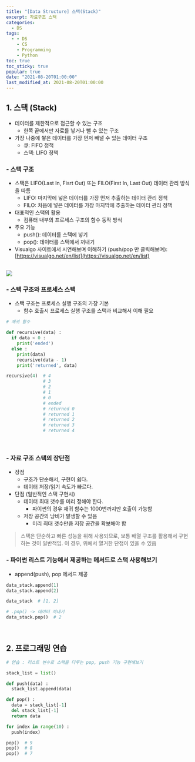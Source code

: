 ```yaml
---
title: "[Data Structure] 스택(Stack)"
excerpt: 자료구조 스택
categories:
  - DS
tags:
  - - DS
    - CS
    - Programming
    - Python
toc: true
toc_sticky: true
popular: true
date: "2021-08-20T01:00:00"
last_modified_at: 2021-08-20T01:00:00
---
```


## 1. 스택 (Stack)

- 데이터를 제한적으로 접근할 수 있는 구조
  - 한쪽 끝에서만 자료를 넣거나 뺄 수 있는 구조
- 가장 나중에 쌓은 데이터를 가장 먼저 빼낼 수 있는 데이터 구조
  - 큐: FIFO 정책
  - 스택: LIFO 정책

### - 스택 구조

- 스택은 LIFO(Last In, Fisrt Out) 또는 FILO(First In, Last Out) 데이터 관리 방식을 따름
  - LIFO: 마지막에 넣은 데이터를 가장 먼저 추출하는 데이터 관리 정책
  - FILO: 처음에 넣은 데이터를 가장 마지막에 추출하는 데이터 관리 정책
- 대표적인 스택의 활용
  - 컴퓨터 내부의 프로세스 구조의 함수 동작 방식
- 주요 기능
  - push(): 데이터를 스택에 넣기
  - pop(): 데이터를 스택에서 꺼내기
- Visualgo 사이트에서 시연해보며 이해하기 (push/pop 만 클릭해보며): [https://visualgo.net/en/list](https://visualgo.net/en/list)

<br>

<img src="http://www.fun-coding.org/00_Images/stack.png" />

### - 스택 구조와 프로세스 스택

- 스택 구조는 프로세스 실행 구조의 가장 기본
  - 함수 호출시 프로세스 실행 구조를 스택과 비교해서 이해 필요

```python
# 재귀 함수

def recursive(data) :
  if data < 0 :
    print('ended')
  else :
    print(data)
    recursive(data - 1)
    print('returned', data)

recursive(4)  # 4
              # 3
              # 2
              # 1
              # 0
              # ended
              # returned 0
              # returned 1
              # returned 2
              # returned 3
              # returned 4
```

<br>

### - 자료 구조 스택의 장단점

- 장점
  - 구조가 단순해서, 구현이 쉽다.
  - 데이터 저장/읽기 속도가 빠르다.
- 단점 (일반적인 스택 구현시)
  - 데이터 최대 갯수를 미리 정해야 한다.
    - 파이썬의 경우 재귀 함수는 1000번까지만 호출이 가능함
  - 저장 공간의 낭비가 발생할 수 있음
    - 미리 최대 갯수만큼 저장 공간을 확보해야 함

> 스택은 단순하고 빠른 성능을 위해 사용되므로, 보통 배열 구조를 활용해서 구현하는 것이 일반적임.
> 이 경우, 위에서 열거한 단점이 있을 수 있음

### - 파이썬 리스트 기능에서 제공하는 메서드로 스택 사용해보기

- append(push), pop 메서드 제공

```python
data_stack.append(1)
data_stack.append(2)

data_stack  # [1, 2]

# .pop() -> 데이터 꺼내기
data_stack.pop()  # 2
```

<br>

## 2. 프로그래밍 연습

```python
# 연습 : 리스트 변수로 스택을 다루는 pop, push 기능 구현해보기

stack_list = list()

def push(data) :
  stack_list.append(data)

def pop() :
  data = stack_list[-1]
  del stack_list[-1]
  return data

for index in range(10) :
  push(index)

pop()  # 9
pop()  # 8
pop()  # 7
```
